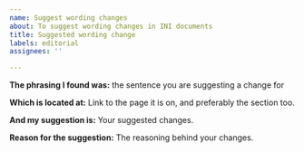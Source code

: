 ```yaml
---
name: Suggest wording changes
about: To suggest wording changes in INI documents
title: Suggested wording change
labels: editorial
assignees: ''

---
```


**The phrasing I found was:**
the sentence you are suggesting a change for

**Which is located at:**
Link to the page it is on, and preferably the section too.

**And my suggestion is:**
Your suggested changes.

**Reason for the suggestion:**
The reasoning behind your changes.

